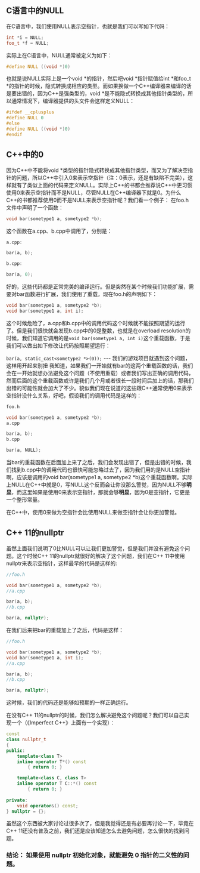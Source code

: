 ## C语言中的NULL
在C语言中，我们使用NULL表示空指针，也就是我们可以写如下代码：

```cpp
int *i = NULL;
foo_t *f = NULL;
```

实际上在C语言中，NULL通常被定义为如下：

```cpp
#define NULL ((void *)0)
```

也就是说NULL实际上是一个void \*的指针，然后吧void \*指针赋值给int \*和foo_t \*的指针的时候，隐式转换成相应的类型。而如果换做一个C++编译器来编译的话是要出错的，因为C++是强类型的，void \*是不能隐式转换成其他指针类型的，所以通常情况下，编译器提供的头文件会这样定义NULL：

```cpp
#ifdef __cplusplus
#define NULL 0
#else
#define NULL ((void *)0)
#endif
```

## C++中的0

因为C++中不能将void \*类型的指针隐式转换成其他指针类型，而又为了解决空指针的问题，所以C++中引入0来表示空指针（注：0表示，还是有缺陷不完美），这样就有了类似上面的代码来定义NULL。实际上C++的书都会推荐说C++中更习惯使用0来表示空指针而不是NULL，尽管NULL在C++编译器下就是0。为什么C++的书都推荐使用0而不是NULL来表示空指针呢？我们看一个例子：
在foo.h文件中声明了一个函数：
```cpp
void bar(sometype1 a, sometype2 *b);
```
这个函数在a.cpp、b.cpp中调用了，分别是：
```cpp
a.cpp:

bar(a, b);

b.cpp:

bar(a, 0);
```

好的，这些代码都是正常完美的编译运行。但是突然在某个时候我们功能扩展，需要对bar函数进行扩展，我们使用了重载，现在foo.h的声明如下：

```cpp
void bar(sometype1 a, sometype2 *b);
void bar(sometype1 a, int i);
```

这个时候危险了，a.cpp和b.cpp中的调用代码这个时候就不能按照期望的运行了。但是我们很快就会发现b.cpp中的0是整数，也就是在overload resolution的时候，我们知道它调用的是`void bar(sometype1 a, int i)`这个重载函数，于是我们可以做出如下修改让代码按照期望运行：

`bar(a, static_cast<sometype2 *>(0));`  --- 我们的游戏项目就遇到这个问题，这样用开起来别扭
我知道，如果我们一开始就有bar的这两个重载函数的话，我们会在一开始就想办法避免这个问题（不使用重载）或者我们写出正确的调用代码，然而后面的这个重载函数或许是我们几个月或者很长一段时间后加上的话，那我们出错的可能性就会加大了不少。貌似我们现在说道的这些跟C++通常使用0来表示空指针没什么关系，好吧，假设我们的调用代码是这样的：

```cpp
foo.h

void bar(sometype1 a, sometype2 *b);
a.cpp

bar(a, b);
b.cpp

bar(a, NULL);
```
当bar的重载函数在后面加上来了之后，我们会发现出错了，但是出错的时候，我们找到b.cpp中的调用代码也很快可能忽略过去了，因为我们用的是NULL空指针啊，应该是调用的void bar(sometype1 a, sometype2 \*b)这个重载函数啊。实际上NULL在C++中就是0，写NULL这个反而会让你没那么警觉，因为NULL不够**明显**，而这里如果是使用0来表示空指针，那就会够**明显**，因为0是空指针，它更是一个整形常量。

在C++中，使用0来做为空指针会比使用NULL来做空指针会让你更加警觉。

 

## C++ 11的nullptr
虽然上面我们说明了0比NULL可以让我们更加警觉，但是我们并没有避免这个问题。这个时候C++ 11的nullptr就很好的解决了这个问题，我们在C++ 11中使用nullptr来表示空指针，这样最早的代码是这样的:
```cpp
//foo.h

void bar(sometype1 a, sometype2 *b);
//a.cpp

bar(a, b);
//b.cpp

bar(a, nullptr);
```
在我们后来把bar的重载加上了之后，代码是这样：
```cpp
//foo.h

void bar(sometype1 a, sometype2 *b);
void bar(sometype1 a, int i);
//a.cpp

bar(a, b);
//b.cpp

bar(a, nullptr);
```
这时候，我们的代码还是能够如预期的一样正确运行。

在没有C++ 11的nullptr的时候，我们怎么解决避免这个问题呢？我们可以自己实现一个（《Imperfect C++》上面有一个实现）：

```cpp
const
class nullptr_t
{
public:
    template<class T>
    inline operator T*() const
        { return 0; }

    template<class C, class T>
    inline operator T C::*() const
        { return 0; }
 
private:
    void operator&() const;
} nullptr = {};

```

虽然这个东西被大家讨论过很多次了，但是我觉得还是有必要再讨论一下，毕竟在C++ 11还没有普及之前，我们还是应该知道怎么去避免问题，怎么很快的找到问题。

###  结论：  如果使用 nullptr 初始化对象，就能避免 0 指针的二义性的问题。
